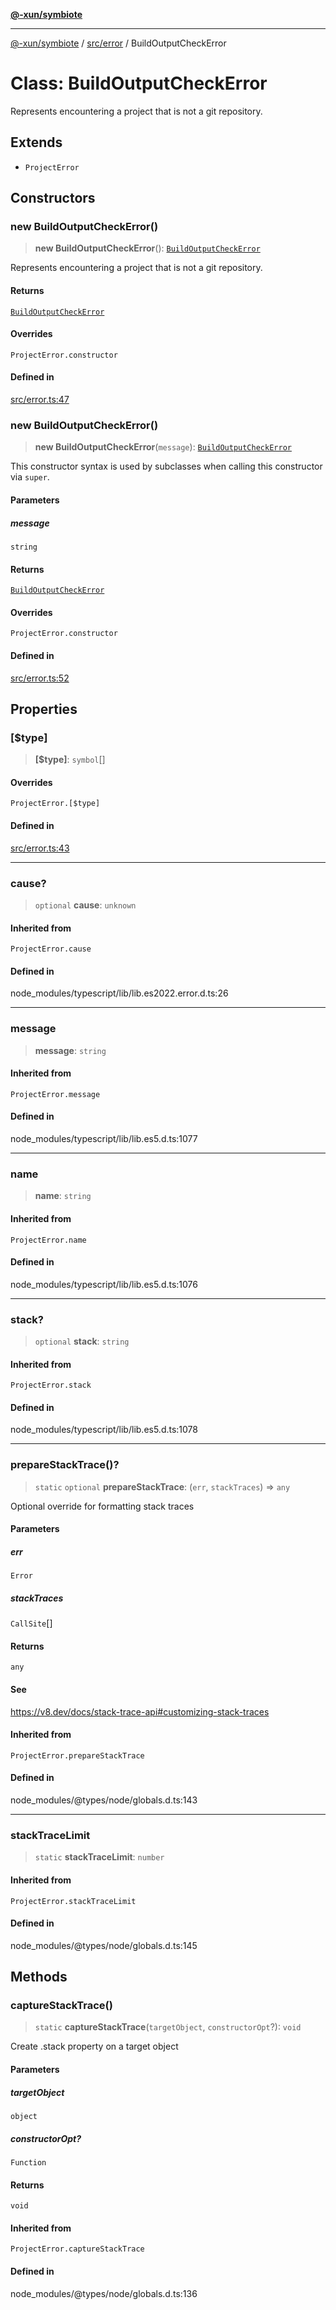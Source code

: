 [**@-xun/symbiote**](../../../README.md)

***

[@-xun/symbiote](../../../README.md) / [src/error](../README.md) / BuildOutputCheckError

# Class: BuildOutputCheckError

Represents encountering a project that is not a git repository.

## Extends

- `ProjectError`

## Constructors

### new BuildOutputCheckError()

> **new BuildOutputCheckError**(): [`BuildOutputCheckError`](BuildOutputCheckError.md)

Represents encountering a project that is not a git repository.

#### Returns

[`BuildOutputCheckError`](BuildOutputCheckError.md)

#### Overrides

`ProjectError.constructor`

#### Defined in

[src/error.ts:47](https://github.com/Xunnamius/symbiote/blob/6888363ae81ec0a004cfcb164e5a634c45aca6a9/src/error.ts#L47)

### new BuildOutputCheckError()

> **new BuildOutputCheckError**(`message`): [`BuildOutputCheckError`](BuildOutputCheckError.md)

This constructor syntax is used by subclasses when calling this constructor
via `super`.

#### Parameters

##### message

`string`

#### Returns

[`BuildOutputCheckError`](BuildOutputCheckError.md)

#### Overrides

`ProjectError.constructor`

#### Defined in

[src/error.ts:52](https://github.com/Xunnamius/symbiote/blob/6888363ae81ec0a004cfcb164e5a634c45aca6a9/src/error.ts#L52)

## Properties

### \[$type\]

> **\[$type\]**: `symbol`[]

#### Overrides

`ProjectError.[$type]`

#### Defined in

[src/error.ts:43](https://github.com/Xunnamius/symbiote/blob/6888363ae81ec0a004cfcb164e5a634c45aca6a9/src/error.ts#L43)

***

### cause?

> `optional` **cause**: `unknown`

#### Inherited from

`ProjectError.cause`

#### Defined in

node\_modules/typescript/lib/lib.es2022.error.d.ts:26

***

### message

> **message**: `string`

#### Inherited from

`ProjectError.message`

#### Defined in

node\_modules/typescript/lib/lib.es5.d.ts:1077

***

### name

> **name**: `string`

#### Inherited from

`ProjectError.name`

#### Defined in

node\_modules/typescript/lib/lib.es5.d.ts:1076

***

### stack?

> `optional` **stack**: `string`

#### Inherited from

`ProjectError.stack`

#### Defined in

node\_modules/typescript/lib/lib.es5.d.ts:1078

***

### prepareStackTrace()?

> `static` `optional` **prepareStackTrace**: (`err`, `stackTraces`) => `any`

Optional override for formatting stack traces

#### Parameters

##### err

`Error`

##### stackTraces

`CallSite`[]

#### Returns

`any`

#### See

https://v8.dev/docs/stack-trace-api#customizing-stack-traces

#### Inherited from

`ProjectError.prepareStackTrace`

#### Defined in

node\_modules/@types/node/globals.d.ts:143

***

### stackTraceLimit

> `static` **stackTraceLimit**: `number`

#### Inherited from

`ProjectError.stackTraceLimit`

#### Defined in

node\_modules/@types/node/globals.d.ts:145

## Methods

### captureStackTrace()

> `static` **captureStackTrace**(`targetObject`, `constructorOpt`?): `void`

Create .stack property on a target object

#### Parameters

##### targetObject

`object`

##### constructorOpt?

`Function`

#### Returns

`void`

#### Inherited from

`ProjectError.captureStackTrace`

#### Defined in

node\_modules/@types/node/globals.d.ts:136
